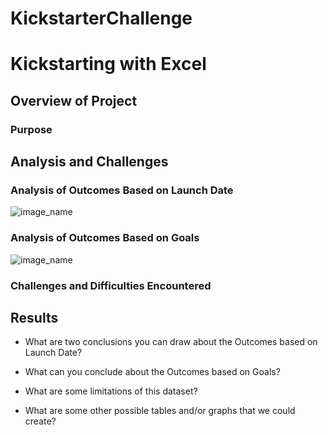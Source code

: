 # KickstarterChallenge
# Kickstarting with Excel

## Overview of Project

### Purpose

## Analysis and Challenges

### Analysis of Outcomes Based on Launch Date
![image_name](path/to/image_name.png)
### Analysis of Outcomes Based on Goals
![image_name](path/to/image_name.png)
### Challenges and Difficulties Encountered

## Results

- What are two conclusions you can draw about the Outcomes based on Launch Date?

- What can you conclude about the Outcomes based on Goals?

- What are some limitations of this dataset?

- What are some other possible tables and/or graphs that we could create?
